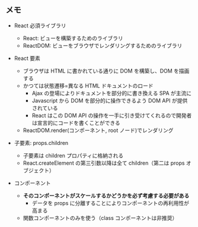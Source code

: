 ## メモ

- React 必須ライブラリ

  - React: ビューを構築するためのライブラリ
  - ReactDOM: ビューをブラウザでレンダリングするためのライブラリ

- React 要素

  - ブラウザは HTML に書かれている通りに DOM を構築し、DOM を描画する
  - かつては状態遷移=異なる HTML ドキュメントのロード
    - Ajax の登場によりドキュメントを部分的に書き換える SPA が主流に
    - Javascript から DOM を部分的に操作できるよう DOM API が提供されている
    - React はこの DOM API の操作を一手に引き受けてくれるので開発者は宣言的にコードを書くことができる
  - ReactDOM.render(コンポーネント, root ノード)でレンダリング

- 子要素: props.children

  - 子要素は children プロパティに格納される
  - React.createElement の第三引数以降は全て children（第二は props オブジェクト）

- コンポーネント
  - **そのコンポーネントがスケールするかどうかを必ず考慮する必要がある**
    - データを props に分離することによりコンポーネントの再利用性が高まる
  - 関数コンポーネントのみを使う（class コンポーネントは非推奨）
